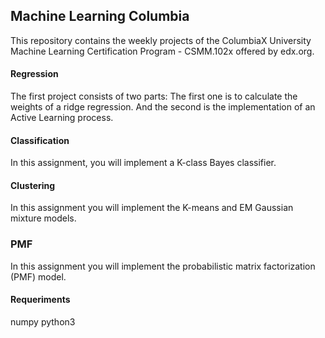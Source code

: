 ## Machine Learning Columbia


This repository contains the weekly projects of the ColumbiaX University Machine Learning Certification Program - CSMM.102x offered by edx.org.


#### Regression

The first project consists of two parts: The first one is to calculate the weights of a ridge regression. And the second is the implementation of an Active Learning process.


#### Classification

In this assignment, you will implement a K-class Bayes classifier.


#### Clustering

In this assignment you will implement the K-means and EM Gaussian mixture models.


### PMF

In this assignment you will implement the probabilistic matrix factorization (PMF) model.

#### Requeriments

numpy
python3
